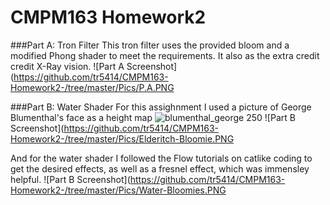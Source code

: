 # CMPM163 Homework2 
###Part A: Tron Filter
This tron filter uses the provided bloom and a modified Phong shader to meet the requirements. It also as the extra credit credit X-Ray vision.
![Part A Screenshot](https://github.com/tr5414/CMPM163-Homework2-/tree/master/Pics/P.A.PNG

###Part B: Water Shader
For this assighnment I used a picture of George Blumenthal's face as a height map
![blumenthal_george 250](https://user-images.githubusercontent.com/25113795/57986971-6dc29b80-7a30-11e9-84fe-c1c75c704e3c.jpg)
![Part B Screenshot](https://github.com/tr5414/CMPM163-Homework2-/tree/master/Pics/Elderitch-Bloomie.PNG

And for the water shader I followed the Flow tutorials on catlike coding to get the desired effects, as well as a fresnel effect, which was immensley helpful.
![Part B Screenshot](https://github.com/tr5414/CMPM163-Homework2-/tree/master/Pics/Water-Bloomies.PNG

